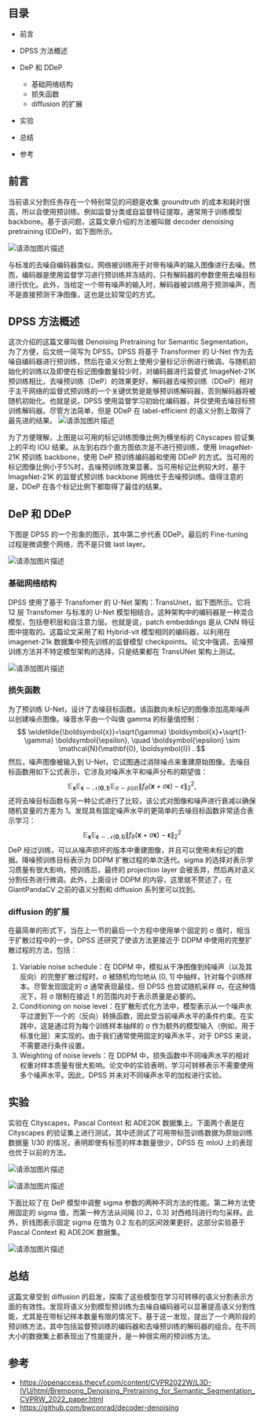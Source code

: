 ## 目录

- 前言

- DPSS 方法概述

-  DeP 和 DDeP

	  - 基础网络结构
	- 损失函数
	- diffusion 的扩展

- 实验

- 总结

- 参考

## 前言

当前语义分割任务存在一个特别常见的问题是收集 groundtruth 的成本和耗时很高，所以会使用预训练。例如监督分类或自监督特征提取，通常用于训练模型 backbone。基于该问题，这篇文章介绍的方法被叫做 decoder denoising pretraining (DDeP)，如下图所示。

![请添加图片描述](https://img-blog.csdnimg.cn/56b04bd2641f4ecea3e82e7f6b516cd9.png)


与标准的去噪自编码器类似，网络被训练用于对带有噪声的输入图像进行去噪。然而，编码器是使用监督学习进行预训练并冻结的，只有解码器的参数使用去噪目标进行优化。此外，当给定一个带有噪声的输入时，解码器被训练用于预测噪声，而不是直接预测干净图像，这也是比较常见的方式。

## DPSS 方法概述

这次介绍的这篇文章叫做 Denoising Pretraining for Semantic Segmentation，为了方便，后文统一简写为 DPSS。DPSS 将基于 Transformer 的 U-Net 作为去噪自编码器进行预训练，然后在语义分割上使用少量标记示例进行微调。与随机初始化的训练以及即使在标记图像数量较少时，对编码器进行监督式 ImageNet-21K 预训练相比，去噪预训练（DeP）的效果更好。解码器去噪预训练（DDeP）相对于主干网络的监督式预训练的一个关键优势是能够预训练解码器，否则解码器将被随机初始化。也就是说，DPSS 使用监督学习初始化编码器，并仅使用去噪目标预训练解码器。尽管方法简单，但是 DDeP 在 label-efficient 的语义分割上取得了最先进的结果。
![请添加图片描述](https://img-blog.csdnimg.cn/58a5be005811468bb926c06cd5bb70e9.png)


为了方便理解，上图是以可用的标记训练图像比例为横坐标的 Cityscapes 验证集上的平均 IOU 结果。从左到右四个直方图依次是不进行预训练，使用 ImageNet-21K 预训练 backbone，使用 DeP 预训练编码器和使用 DDeP 的方式。当可用的标记图像比例小于5%时，去噪预训练效果显著。当可用标记比例较大时，基于 ImageNet-21K 的监督式预训练 backbone 网络优于去噪预训练。值得注意的是，DDeP 在各个标记比例下都取得了最佳的结果。

## DeP 和 DDeP

下图是 DPSS 的一个形象的图示，其中第二步代表 DDeP。最后的 Fine-tuning 过程是微调整个网络，而不是只做 last layer。

![请添加图片描述](https://img-blog.csdnimg.cn/cc066b877b9f420c98e026cad6dcdb1c.png)


### 基础网络结构

DPSS 使用了基于 Transfomer 的 U-Net 架构：TransUnet，如下图所示。它将 12 层 Transfomer 与标准的 U-Net 模型相结合。这种架构中的编码器是一种混合模型，包括卷积层和自注意力层。也就是说，patch embeddings 是从 CNN 特征图中提取的。这篇论文采用了和 Hybrid-vit 模型相同的编码器，以利用在 imagenet-21k 数据集中预先训练的监督模型 checkpoints。论文中强调，去噪预训练方法并不特定模型架构的选择，只是结果都在 TransUNet 架构上测试。

![请添加图片描述](https://img-blog.csdnimg.cn/ee762f1619f94850be3bd95ced501642.png)

### 损失函数

为了预训练 U-Net，设计了去噪目标函数。该函数向未标记的图像添加高斯噪声以创建噪点图像。噪音水平由一个叫做 gamma 的标量值控制：
$$
\widetilde{\boldsymbol{x}}=\sqrt{\gamma} \boldsymbol{x}+\sqrt{1-\gamma} \boldsymbol{\epsilon}, \quad \boldsymbol{\epsilon} \sim \mathcal{N}(\mathbf{0}, \boldsymbol{I}) .
$$
然后，噪声图像被输入到 U-Net，它试图通过消除噪点来重建原始图像。去噪目标函数用如下公式表示，它涉及对噪声水平和噪声分布的期望值：
$$
\mathbb{E}_{\boldsymbol{x}} \mathbb{E}_{\boldsymbol{\epsilon} \sim \mathcal{N}(\mathbf{0}, \boldsymbol{I})} \mathbb{E}_{\sigma \sim p(\sigma)}\left\|f_\theta(\boldsymbol{x}+\sigma \boldsymbol{\epsilon})-\epsilon\right\|_2^2,
$$
还将去噪目标函数与另一种公式进行了比较，该公式对图像和噪声进行衰减以确保随机变量的方差为 1。发现具有固定噪声水平的更简单的去噪目标函数非常适合表示学习：
$$
\mathbb{E}_{\boldsymbol{x}} \mathbb{E}_{\boldsymbol{\epsilon} \sim \mathcal{N}(\mathbf{0}, \boldsymbol{I})}\left\|f_\theta(\boldsymbol{x}+\sigma \boldsymbol{\epsilon})-\boldsymbol{\epsilon}\right\|_2^2
$$
DeP 经过训练，可以从噪声损坏的版本中重建图像，并且可以使用未标记的数据。降噪预训练目标表示为 DDPM 扩散过程的单次迭代。sigma 的选择对表示学习质量有很大影响，预训练后，最终的 projection layer 会被丢弃，然后再对语义分割任务进行微调。此外，上面设计 DDPM 的内容，这里就不赘述了，在 GiantPandaCV 之前的语义分割和 diffusion 系列里可以找到。

### diffusion 的扩展

在最简单的形式下，当在上一节的最后一个方程中使用单个固定的 σ 值时，相当于扩散过程中的一步。DPSS 还研究了使该方法更接近于 DDPM 中使用的完整扩散过程的方法，包括：

1. Variable noise schedule：在 DDPM 中，模拟从干净图像到纯噪声（以及其反向）的完整扩散过程时，σ 被随机均匀地从 [0, 1] 中抽样，针对每个训练样本。尽管发现固定的 σ 通常表现最佳，但 DPSS 也尝试随机采样 σ。在这种情况下，将 σ 限制在接近 1 的范围内对于表示质量是必要的。
2. Conditioning on noise level：在扩散形式化方法中，模型表示从一个噪声水平过渡到下一个的（反向）转换函数，因此受当前噪声水平的条件约束。在实践中，这是通过将为每个训练样本抽样的 σ 作为额外的模型输入（例如，用于标准化层）来实现的。由于我们通常使用固定的噪声水平，对于 DPSS 来说，不需要进行条件设置。
3. Weighting of noise levels：在 DDPM 中，损失函数中不同噪声水平的相对权重对样本质量有很大影响。论文中的实验表明，学习可转移表示不需要使用多个噪声水平。因此，DPSS 并未对不同噪声水平的加权进行实验。

## 实验

实验在 Cityscapes，Pascal Context 和 ADE20K 数据集上。下面两个表是在 Cityscapes 的验证集上进行测试，其中还测试了可用带标签训练数据为原始训练数据量 1/30 的情况，表明即使有标签的样本数量很少，DPSS 在 mIoU  上的表现也优于以前的方法。

![请添加图片描述](https://img-blog.csdnimg.cn/06c7da2692604db1b2a91ee5398bea39.png)

![请添加图片描述](https://img-blog.csdnimg.cn/6ded11b0c54246b995e9386098eba1fb.png)

下面比较了在 DeP 模型中调整 sigma 参数的两种不同方法的性能。第二种方法使用固定的 sigma 值，而第一种方法从间隔 [0.2，0.3] 对西格玛进行均匀采样。此外，折线图表示固定 sigma 在值为 0.2 左右的区间效果更好。这部分实验基于 Pascal Context 和 ADE20K 数据集。

![请添加图片描述](https://img-blog.csdnimg.cn/4254e5827ae541699f013db81640e935.png)


## 总结

这篇文章受到 diffusion 的启发，探索了这些模型在学习可转移的语义分割表示方面的有效性。发现将语义分割模型预训练为去噪自编码器可以显著提高语义分割性能，尤其是在带标记样本数量有限的情况下。基于这一发现，提出了一个两阶段的预训练方法，其中包括监督预训练的编码器和去噪预训练的解码器的组合。在不同大小的数据集上都表现出了性能提升，是一种很实用的预训练方法。

## 参考

- https://openaccess.thecvf.com/content/CVPR2022W/L3D-IVU/html/Brempong_Denoising_Pretraining_for_Semantic_Segmentation_CVPRW_2022_paper.html
- https://github.com/bwconrad/decoder-denoising
